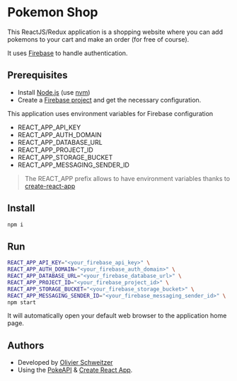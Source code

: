 # Pokemon Shop

This ReactJS/Redux application is a shopping website where you can add pokemons to your cart and make an order (for
 free of
 course).
 
 It uses [Firebase](https://firebase.google.com/?hl=fr) to handle authentication.

## Prerequisites

- Install [Node.js](https://nodejs.org/en/) (use [nvm](https://github.com/nvm-sh/nvm))
- Create a [Firebase project](https://firebase.google.com/docs/web/setup?authuser=0) and get the necessary configuration.

This application uses environment variables for Firebase configuration

- REACT_APP_API_KEY
- REACT_APP_AUTH_DOMAIN
- REACT_APP_DATABASE_URL
- REACT_APP_PROJECT_ID
- REACT_APP_STORAGE_BUCKET
- REACT_APP_MESSAGING_SENDER_ID

> The REACT_APP prefix allows to have environment variables thanks to [create-react-app](https://github.com/facebook/create-react-app)

## Install

```bash
npm i
```

## Run

```bash
REACT_APP_API_KEY="<your_firebase_api_key>" \
REACT_APP_AUTH_DOMAIN="<your_firebase_auth_domain>" \
REACT_APP_DATABASE_URL="<your_firebase_database_url>" \
REACT_APP_PROJECT_ID="<your_firebase_project_id>" \
REACT_APP_STORAGE_BUCKET="<your_firebase_storage_bucket>" \
REACT_APP_MESSAGING_SENDER_ID="<your_firebase_messaging_sender_id>" \
npm start
```

It will automatically open your default web browser to the application home page.

## Authors

- Developed by [Olivier Schweitzer](https://www.oschweitzer.dev/)
- Using the [PokeAPI](https://pokeapi.co/) & [Create React App](https://github.com/facebook/create-react-app).
